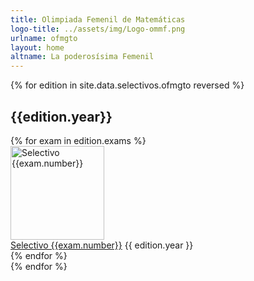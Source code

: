 ```yaml
---
title: Olimpiada Femenil de Matemáticas
logo-title: ../assets/img/Logo-ommf.png
urlname: ofmgto
layout: home
altname: La poderosísima Femenil
---
```


{% for edition in site.data.selectivos.ofmgto reversed %}
<div class="row">
  <div class="col mb-3">
  <h2 class="text-center">{{edition.year}}</h2>
    <div class="row row-cols-1 row-cols-xl-4 row-cols-md-3 g-4">
    {% for exam in edition.exams %}
      <div class="col">
        <div class="card h-100 mb-3">
          <a
            href="{{site.baseurl}}/assets/pdf/Selectivos/OFM/{{exam.file}}"
            target="_blank"
            rel="noopener noreferrer"
          >
            <img
              height="150px"
              style="object-fit: contain;"
              class="card-img-top border-bottom bg-white"
              src="{{site.baseurl}}/assets/img/{{edition.thumbnail}}"
              alt="Selectivo {{exam.number}}">
          </a>
          <div class="card-body">
            <a
              href="{{site.baseurl}}/assets/pdf/Selectivos/OFM/{{exam.file}}"
              target="_blank"
              class="card-link"
              rel="noopener noreferrer"
            >Selectivo {{exam.number}}</a>
            {{ edition.year }}
          </div>
        </div>
      </div>
    {% endfor %}
    </div>
  </div>
</div>
{% endfor %}

